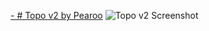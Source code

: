 [- # Topo v2 by Pearoo](https://github.com/mqxile/skinhub/raw/main/-%20%23%20Topo%20v2%20by%20Pearoo.osk)
![Topo v2 Screenshot](https://osu.ppy.sh/ss/19233919/75bb)
